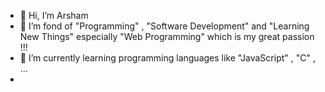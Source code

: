 - 👋 Hi, I’m Arsham
- 👀 I’m fond of "Programming" , "Software Development" and "Learning New Things" especially "Web Programming" which is my great passion !!!
- 🌱 I’m currently learning programming languages like "JavaScript" , "C" , ...
- 
<!---
ArshamJL888/ArshamJL888 is a ✨ special ✨ repository because its `README.md` (this file) appears on your GitHub profile.
You can click the Preview link to take a look at your changes.
--->
